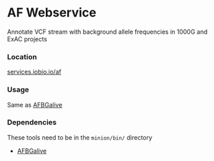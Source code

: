 # AF Webservice
Annotate VCF stream with background allele frequencies in 1000G and ExAC projects

### Location
[services.iobio.io/af](http://services.iobio.io/af)

### Usage
Same as [AFBGalive](https://github.com/yiq/AFBGalive)

### Dependencies
These tools need to be in the ```minion/bin/``` directory
 * [AFBGalive](https://github.com/yiq/AFBGalive)